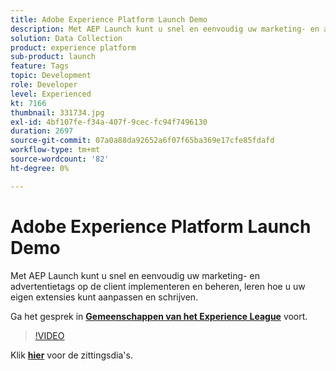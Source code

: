 ```yaml
---
title: Adobe Experience Platform Launch Demo
description: Met AEP Launch kunt u snel en eenvoudig uw marketing- en advertentietags op de client implementeren en beheren, leren hoe u uw eigen extensies kunt aanpassen en schrijven. Deze sessie is afgeleverd als onderdeel van de Adobe Developers Live Content-gebeurtenis.
solution: Data Collection
product: experience platform
sub-product: launch
feature: Tags
topic: Development
role: Developer
level: Experienced
kt: 7166
thumbnail: 331734.jpg
exl-id: 4bf107fe-f34a-407f-9cec-fc94f7496130
duration: 2697
source-git-commit: 07a0a88da92652a6f07f65ba369e17cfe85fdafd
workflow-type: tm+mt
source-wordcount: '82'
ht-degree: 0%

---
```


# Adobe Experience Platform Launch Demo

Met AEP Launch kunt u snel en eenvoudig uw marketing- en advertentietags op de client implementeren en beheren, leren hoe u uw eigen extensies kunt aanpassen en schrijven.

Ga het gesprek in **[Gemeenschappen van het Experience League &#x200B;](https://adobe.ly/36Yd3v6)** voort.

>[!VIDEO](https://video.tv.adobe.com/v/331734/?quality=12&learn=on&hidetitle=true)

Klik **[hier](/help/adobe-developers-live/assets/experience-platform-launch-demo.pdf)** voor de zittingsdia&#39;s.
